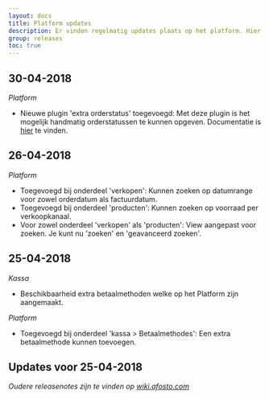 ```yaml
---
layout: docs
title: Platform updates
description: Er vinden regelmatig updates plaats op het platform. Hier worden de releasenotes geplaatst.
group: releases 
toc: true
---
```

## 30-04-2018
_Platform_
* Nieuwe plugin 'extra orderstatus' toegevoegd: Met deze plugin is het mogelijk handmatig orderstatussen te kunnen opgeven. Documentatie is [hier](/plugins/extra-orderstatus) te vinden.

## 26-04-2018
_Platform_
* Toegevoegd bij onderdeel 'verkopen': Kunnen zoeken op datumrange voor zowel orderdatum als factuurdatum.
* Toegevoegd bij onderdeel 'producten': Kunnen zoeken op voorraad per verkoopkanaal.
* Voor zowel onderdeel 'verkopen' als 'producten': View aangepast voor zoeken. Je kunt nu 'zoeken' en 'geavanceerd zoeken'.

## 25-04-2018
_Kassa_
* Beschikbaarheid extra betaalmethoden welke op het Platform zijn aangemaakt.

_Platform_
* Toegevoegd bij onderdeel 'kassa > Betaalmethodes': Een extra betaalmethode kunnen toevoegen.

## Updates voor 25-04-2018
_Oudere releasenotes zijn te vinden op [wiki.afosto.com](https://wiki.afosto.com/display/PUB/Updates)_